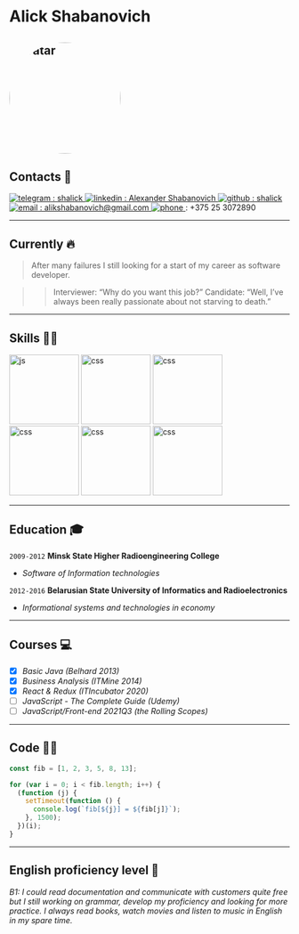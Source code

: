 <!-- <div id="container" markdown="1"> -->
# Alick Shabanovich 
![avatar](./images/avatar.jpg#avatar)
---
## Contacts 📇

[![telegram](./images/telegram16.png) : shalick ](https://t.me/shalick) 
[![linkedin](./images/linkedin16.png) : Alexander Shabanovich ](https://www.linkedin.com/in/alexander-shabanovich-07668a89) 
[![github](./images/github16.png) : shalick ](https://github.com/shalick) 
[![email](./images/gmail16.png) : <alikshabanovich@gmail.com> ](alikshabanovich@gmail.com) 
[![phone](./images/phone16.png) ]() : +375 25 3072890
<!-- [![portfolio](./images/portfolio.png) : shalick](https://shalick.github.io/portfolio)  -->

---
## Currently 🔥

>After many failures I still looking for a start of my career as software developer.

>> Interviewer: “Why do you want this job?”
Candidate: “Well, I’ve always been really passionate about not starving to death.”

---
## Skills 🤹🏻

![js](./images/js.png#thumbnail) ![css](./images/html5.png#thumbnail) ![css](./images/css3.png#thumbnail)
![css](./images/react.png#thumbnail) ![css](./images/redux.png#thumbnail) ![css](./images/git.png#thumbnail)

---
## Education 🎓

`2009-2012`
__Minsk State Higher Radioengineering College__

- _Software of Information technologies_

`2012-2016`
__Belarusian State University of Informatics and Radioelectronics__

- _Informational systems and technologies in economy_

---
## Courses 💻
- [x]   _Basic Java (Belhard 2013)_
- [x]   _Business Analysis (ITMine 2014)_
- [x]   _React & Redux (ITIncubator 2020)_
- [ ]   _JavaScript - The Complete Guide (Udemy)_
- [ ]   _JavaScript/Front-end 2021Q3 (the Rolling Scopes)_

---
## Code 👨‍💻

```javascript
const fib = [1, 2, 3, 5, 8, 13];

for (var i = 0; i < fib.length; i++) {
  (function (j) {
    setTimeout(function () {
      console.log(`fib[${j}] = ${fib[j]}`);
    }, 1500);
  })(i);
}
```
---
## English proficiency level 🗽

   _B1:_ _I could read documentation and communicate with customers quite free but I still working on grammar, develop my proficiency and looking for more practice._
   _I always read books, watch movies and listen to music in English in my spare time._ 

<!-- </div> -->
<style>
img[src*="#thumbnail"] {
   width:125px;
   height:125px;
}
img[src*="#avatar"] {
  height: 200px;
  width: 200px;
  border-radius: 50%
}
</style>

